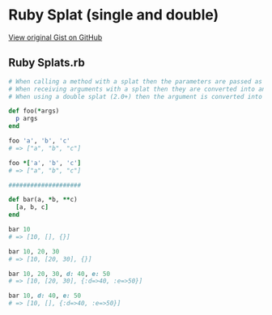 # Ruby Splat (single and double)

[View original Gist on GitHub](https://gist.github.com/Integralist/11207262)

## Ruby Splats.rb

```ruby
# When calling a method with a splat then the parameters are passed as a comma separated list
# When receiving arguments with a splat then they are converted into an Array
# When using a double splat (2.0+) then the argument is converted into a Hash (i.e. named parameters)

def foo(*args)
  p args
end

foo 'a', 'b', 'c'
# => ["a", "b", "c"]

foo *['a', 'b', 'c']
# => ["a", "b", "c"]

####################

def bar(a, *b, **c)
  [a, b, c]
end

bar 10
# => [10, [], {}]

bar 10, 20, 30
# => [10, [20, 30], {}]

bar 10, 20, 30, d: 40, e: 50
# => [10, [20, 30], {:d=>40, :e=>50}]

bar 10, d: 40, e: 50
# => [10, [], {:d=>40, :e=>50}]
```

